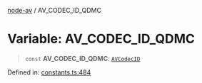 [node-av](../globals.md) / AV\_CODEC\_ID\_QDMC

# Variable: AV\_CODEC\_ID\_QDMC

> `const` **AV\_CODEC\_ID\_QDMC**: [`AVCodecID`](../type-aliases/AVCodecID.md)

Defined in: [constants.ts:484](https://github.com/seydx/av/blob/f8631fc881b394300b1479f511d55cf1c370a87f/src/constants/constants.ts#L484)
